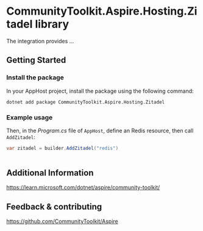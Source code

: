 # CommunityToolkit.Aspire.Hosting.Zitadel library

The integration provides ...

## Getting Started

### Install the package

In your AppHost project, install the package using the following command:

```dotnetcli
dotnet add package CommunityToolkit.Aspire.Hosting.Zitadel
```

### Example usage

Then, in the _Program.cs_ file of `AppHost`, define an Redis resource, then call `AddZitadel`:

```csharp
var zitadel = builder.AddZitadel("redis")
    
```

## Additional Information

https://learn.microsoft.com/dotnet/aspire/community-toolkit/

## Feedback & contributing

https://github.com/CommunityToolkit/Aspire